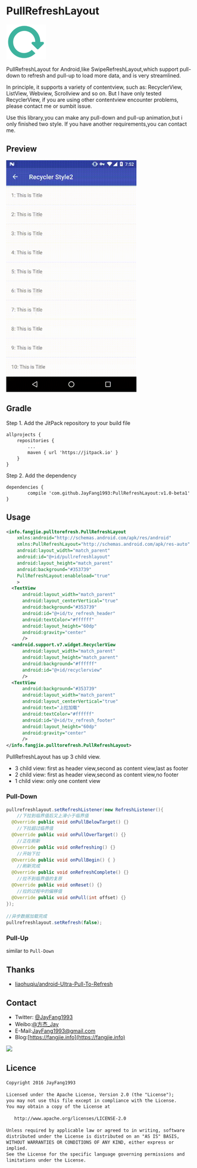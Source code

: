 # PullRefreshLayout
![](images/icon.png)

PullRefreshLayout for Android,like SwipeRefreshLayout,which support pull-down to refresh and pull-up to load more data, and is very streamlined.

In principle, it supports a variety of contentview, such as: RecyclerView, ListView, Webview, Scrollview and so on. But I have only tested RecyclerView, if you are using other contentview encounter problems, please contact me or sumbit issue.

Use this library,you can make any pull-down and pull-up animation,but i only finished two style. If you have another requirements,you can contact me.

## Preview
<img src="images/art.gif" width="350px"/>

## Gradle
Step 1. Add the JitPack repository to your build file
```
allprojects {
	repositories {
		...
		maven { url 'https://jitpack.io' }
	}
}
```
Step 2. Add the dependency
```
dependencies {
        compile 'com.github.JayFang1993:PullRefreshLayout:v1.0-beta1'
}
```

## Usage

```xml
<info.fangjie.pulltorefresh.PullRefreshLayout
    xmlns:android="http://schemas.android.com/apk/res/android"
    xmlns:PullRefreshLayout="http://schemas.android.com/apk/res-auto"
    android:layout_width="match_parent"
    android:id="@+id/pullrefreshlayout"
    android:layout_height="match_parent"
    android:background="#353739"
    PullRefreshLayout:enableload="true"
    >
  <TextView
      android:layout_width="match_parent"
      android:layout_centerVertical="true"
      android:background="#353739"
      android:id="@+id/tv_refresh_header"
      android:textColor="#ffffff"
      android:layout_height="60dp"
      android:gravity="center"
      />
  <android.support.v7.widget.RecyclerView
      android:layout_width="match_parent"
      android:layout_height="match_parent"
      android:background="#ffffff"
      android:id="@+id/recyclerview"
      />
  <TextView
      android:background="#353739"
      android:layout_width="match_parent"
      android:layout_centerVertical="true"
      android:text="上拉加载"
      android:textColor="#ffffff"
      android:id="@+id/tv_refresh_footer"
      android:layout_height="60dp"
      android:gravity="center"
      />
</info.fangjie.pulltorefresh.PullRefreshLayout>
```
PullRefreshLayout has up 3 child view.
* 3 child view: first as header view,second as content view,last as footer
* 2 child view: first as header view,second as content view,no footer
* 1 child view: only one content view

### Pull-Down
```java
pullrefreshlayout.setRefreshListener(new RefreshListener(){
    //下拉到临界值后又上滑小于临界值
  @Override public void onPullBelowTarget() {}
    //下拉超过临界值
  @Override public void onPullOverTarget() {}
    //正在刷新
  @Override public void onRefreshing() {}
    //开始下拉
  @Override public void onPullBegin() { }
    //刷新完成
  @Override public void onRefreshComplete() {}
    //拉不到临界值的复原
  @Override public void onReset() {}
    //拉的过程中的偏移值
  @Override public void onPull(int offset) {}
});

//异步数据加载完成
pullrefreshlayout.setRefresh(false);
```

### Pull-Up
similar to `Pull-Down`

## Thanks
* [liaohuqiu/android-Ultra-Pull-To-Refresh](https://github.com/liaohuqiu/android-Ultra-Pull-To-Refresh)

## Contact
* Twitter: [@JayFang1993](https://twitter.com/jayfang1993)
* Weibo:[@方杰_Jay](http://weibo.com/ncuitstudent/)
* E-Mail:[JayFang1993@gmail.com](mailto:jayfang1993@gmail.com)
* Blog:[https://fangjie.info](https://fangjie.info)

<img src="https://ww2.sinaimg.cn/large/8c7a19d3jw1f9lyza342gj2076076wex.jpg"/>

## Licence

```
Copyright 2016 JayFang1993

Licensed under the Apache License, Version 2.0 (the "License");
you may not use this file except in compliance with the License.
You may obtain a copy of the License at

   http://www.apache.org/licenses/LICENSE-2.0

Unless required by applicable law or agreed to in writing, software
distributed under the License is distributed on an "AS IS" BASIS,
WITHOUT WARRANTIES OR CONDITIONS OF ANY KIND, either express or implied.
See the License for the specific language governing permissions and
limitations under the License.
```


